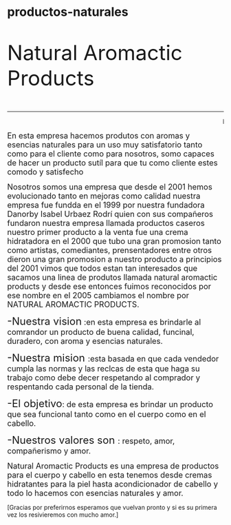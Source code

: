 # productos-naturales
<html>
<font size="10"> <p> Natural Aromactic Products</p></font>
<hr color="black">
<marquee behavior alternative width-40% <font size="6"> bienvenidos a Natural Aromactic Products> </font></marquee>
<br>
<p><font size="4"> En esta empresa hacemos produtos con aromas y esencias naturales para un uso muy satisfatorio tanto como para el cliente como para nosotros, somo capaces de hacer un producto sut&iacutel para que tu como cliente estes comodo y satisfecho </p></font>
<p><font size="4"> Nosotros somos una empresa que desde el 2001 hemos evolucionado tanto en mejoras como calidad nuestra empresa fue fundda en el 1999 por nuestra fundadora Danorby Isabel Urbaez Rodr&iacute quien con sus compañeros fundaron nuestra empresa llamada productos caseros nuestro primer producto a la venta fue una crema hidratadora en el 2000 que tubo una gran promosion tanto como artistas, comediantes, prensentadores entre otros dieron una gran promosion a nuestro producto a principios del 2001 vimos que todos estan tan interesados que sacamos una linea de produtos llamada natural aromactic products y desde ese entonces fuimos reconocidos por ese nombre en el 2005 cambiamos el nombre por NATURAL AROMACTIC PRODUCTS. </font></p>
<p><font size="4"> <font size= 5>-Nuestra  vision</font> :en esta empresa es brindarle al comrandor un producto de buena calidad, funcinal, duradero, con aroma y esencias naturales.</font> </p>
<p><font size="4"> <font size= 5>-Nuestra mision </font> :esta basada en que cada vendedor cumpla las normas y las reclcas de esta que haga su trabajo como debe decer respetando al comprador y respentando cada personal de la tienda.</font> </p>
<p><font size="4"> <font size= 5>-El objetivo</font>: de esta empresa es brindar un producto que sea funcional tanto como en el cuerpo como en el cabello.</font> </p>
<p> <font size="4"><font size= 5>-Nuestros valores son </font> : respeto, amor, compañerismo y amor.</font> </p>
<p> <font size="4">Natural Aromactic Products es una empresa de productos para el cuerpo y cabello en esta tenemos desde cremas hidratantes para la piel hasta acondicionador de cabello y todo lo hacemos con esencias naturales y amor.</font></p>
<p> [Gracias por preferirnos esperamos que vuelvan pronto y si es su primera vez los resivieremos con mucho amor.]</p>
<body background="https://i.pinimg.com/originals/ab/2c/b9/ab2cb9342d8c8a85a337c4414cf11e27.jpg"></body>
</br>
</html>

